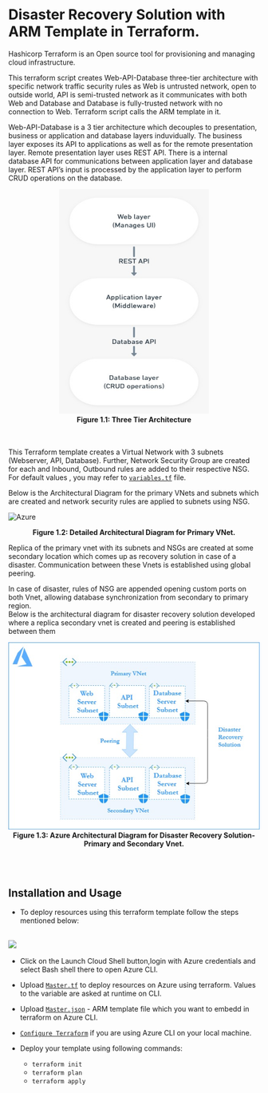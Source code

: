 # Disaster Recovery Solution with ARM Template in Terraform.

Hashicorp Terraform is an Open source tool for provisioning and managing cloud infrastructure. 

This terraform script creates Web-API-Database three-tier architecture with specific network traffic security rules as Web is untrusted network, open to outside world, API is semi-trusted network as it communicates with both Web and Database and Database is fully-trusted network with no connection to Web. Terraform script calls the ARM template in it. 

Web-API-Database is a 3 tier architecture which decouples to presentation, business or application and database layers induvidually. The business layer exposes its API to applications as well as for the remote presentation layer. Remote presentation layer uses REST API. There is a internal database API for communications between application layer and database layer. REST API’s input is processed by the application layer to perform CRUD operations on the database.
<br />

<p align="center">
<img src="./Diagrams/WEB-API-DB.jpeg" height="450" width="300">
<br />
    <b> Figure 1.1: Three Tier Architecture </b>  
</p>

<br /><br />
This Terraform template creates a Virtual Network with 3 subnets (Webserver, API, Database). Further, Network Security Group are created for each and Inbound, Outbound rules are added to their respective NSG.
For default values , you may refer to [`variables.tf`](https://github.com/riyaagrahari/Terraform-Azure/blob/master/Terraform_Disaster_Recovery/variables.tf) file.

Below is the Architectural Diagram for the primary VNets and subnets which are created and network security rules are applied to subnets using NSG.


![Azure](https://user-images.githubusercontent.com/24872414/61046464-d4de4a00-a3fa-11e9-8851-e9e19adfc128.jpg)
<br />
<p align="center">
    <b> Figure 1.2: Detailed Architectural Diagram for Primary VNet.</b>
</p>
Replica of the primary vnet with its subnets and NSGs are created at some secondary location which comes up as recovery solution in case of a disaster. Communication between these Vnets is established using global peering.

In case of disaster, rules of NSG are appended opening custom ports on both Vnet, allowing database synchronization from secondary to primary region.<br />
Below is the architectural diagram for disaster recovery solution developed where a replica secondary vnet is created and peering is established between them

<p align="center">
<img src="./Diagrams/Architecture-DisasterRecovery.jpg">
<br />
    <b> Figure 1.3: Azure Architectural Diagram for Disaster Recovery Solution- Primary and Secondary Vnet. </b>
</p>
<br /><br />


## Installation and Usage
- To deploy resources using this terraform template follow the steps mentioned below:
<br />
<a href="https://shell.azure.com" target="_blank">
 <img name="launch-cloud-shell" src="https://docs.microsoft.com/azure/includes/media/cloud-shell-try-it/launchcloudshell.png" data-linktype="external">
</a>
<br />

- Click on the Launch Cloud Shell button,login with Azure credentials and select Bash shell there to open Azure CLI.

- Upload [`Master.tf`](https://github.com/riyaagrahari/Terraform-Azure/blob/master/Terraform_with_ARM/Master.tf) to deploy resources on Azure using terraform. Values to the variable are asked at runtime on CLI.

- Upload [`Master.json`](https://github.com/riyaagrahari/Terraform-Azure/blob/master/Terraform_with_ARM/Master.json) - ARM template file which you want to embedd in terraform on Azure CLI.

- [`Configure Terraform`](https://docs.microsoft.com/en-us/azure/virtual-machines/linux/terraform-install-configure) if you are using Azure CLI on your local machine.

- Deploy your template using following commands:

    - ```terraform init ```
    - ```terraform plan ``` 
    - ```terraform apply```
